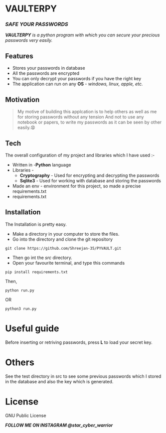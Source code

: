 # **VAULTERPY**
### _SAFE YOUR PASSWORDS_

***VAULTERPY** is a python program with which you can secure your precious passwords very easily.*

## Features
- Stores your passwords in database
- All the passwords are encrypted 
- You can only decrypt your passwords if you have the right key
- The application can run on any **OS** - *windows, linux, apple, etc.*

## Motivation
> My motive of building this applcation
> is to help others as well as me
> for storing passwords without any tension 
> And not to use any notebook or papers,
> to write my passwords as it can be seen by other easily.😧

## Tech
The overall configuration of my project and libraries which I have used :-

- Written in -**Python** language
- Libraries - 
    - **Cryptography** - Used for encrypting and decrypting the passwords
    - **Sqlite3** - Used for working with database and storing the passwords
- Made an env - environment for this project, so made a precise requirements.txt
- requirements.txt

## Installation
The Installation is pretty easy.
- Make a directory in your computer to store the files.
- Go into the directory and clone the git repository
```
git clone https://github.com/Shreejan-35/PYVAULT.git
```
- Then go int the *src* directory.
- Open your favourite terminal, and type this commands
```
pip install requirements.txt
```
Then,
```
python run.py
```
OR
```
python3 run.py
```

# Useful guide
Before inserting or retriving passwords, press **L** to load your secret key.

# Others
See the test directory in src to see some previous passwords which I stored in the database and also the key which is generated.

# License
GNU Public License

***FOLLOW ME ON INSTAGRAM @star_cyber_warrior***
